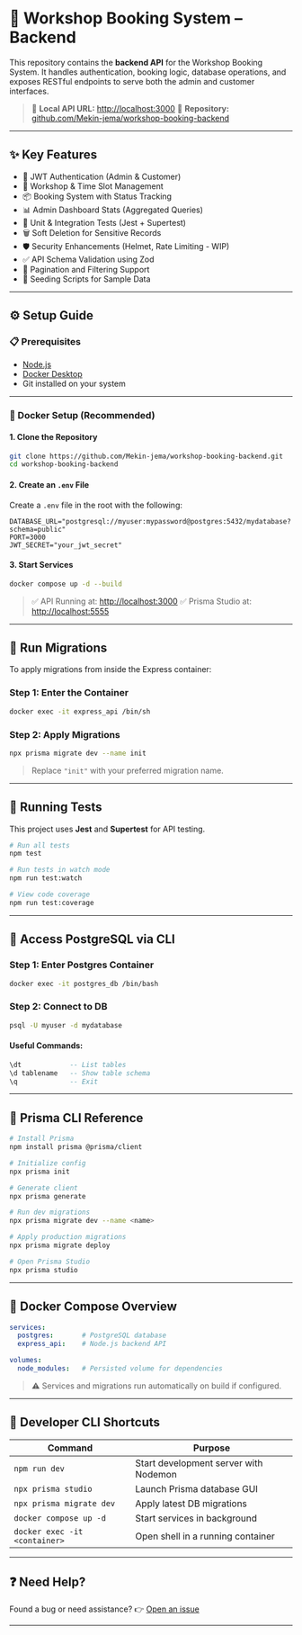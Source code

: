 

# 💠 Workshop Booking System – Backend

This repository contains the **backend API** for the Workshop Booking System. It handles authentication, booking logic, database operations, and exposes RESTful endpoints to serve both the admin and customer interfaces.

> 🔗 **Local API URL:** [http://localhost:3000](http://localhost:3000)
> 📁 **Repository:** [github.com/Mekin-jema/workshop-booking-backend](https://github.com/Mekin-jema/workshop-booking-backend)

---
 
## ✨ Key Features

* 🔐 JWT Authentication (Admin & Customer)
* 📅 Workshop & Time Slot Management
* 📦 Booking System with Status Tracking
* 📊 Admin Dashboard Stats (Aggregated Queries)
* 🧪 Unit & Integration Tests (Jest + Supertest)
* 🗑️ Soft Deletion for Sensitive Records
* 🛡️ Security Enhancements (Helmet, Rate Limiting - WIP)
* ✅ API Schema Validation using Zod
* 📃 Pagination and Filtering Support
* 🌱 Seeding Scripts for Sample Data

---

## ⚙️ Setup Guide

### 📋 Prerequisites

* [Node.js](https://nodejs.org/)
* [Docker Desktop](https://www.docker.com/products/docker-desktop)
* Git installed on your system

---

### 🐳 Docker Setup (Recommended)

#### 1. Clone the Repository

```bash
git clone https://github.com/Mekin-jema/workshop-booking-backend.git
cd workshop-booking-backend
```

#### 2. Create an `.env` File

Create a `.env` file in the root with the following:

```env
DATABASE_URL="postgresql://myuser:mypassword@postgres:5432/mydatabase?schema=public"
PORT=3000
JWT_SECRET="your_jwt_secret"
```

#### 3. Start Services

```bash
docker compose up -d --build
```

> ✅ API Running at: [http://localhost:3000](http://localhost:3000)
> ✅ Prisma Studio at: [http://localhost:5555](http://localhost:5555)

---

## 🔄 Run Migrations

To apply migrations from inside the Express container:

### Step 1: Enter the Container

```bash
docker exec -it express_api /bin/sh
```

### Step 2: Apply Migrations

```bash
npx prisma migrate dev --name init
```

> Replace `"init"` with your preferred migration name.

---

## 🧪 Running Tests

This project uses **Jest** and **Supertest** for API testing.



```bash
# Run all tests
npm test

# Run tests in watch mode
npm run test:watch

# View code coverage
npm run test:coverage
```

---

## 🐘 Access PostgreSQL via CLI

### Step 1: Enter Postgres Container

```bash
docker exec -it postgres_db /bin/bash
```

### Step 2: Connect to DB

```bash
psql -U myuser -d mydatabase
```

#### Useful Commands:

```sql
\dt            -- List tables
\d tablename   -- Show table schema
\q             -- Exit
```

---

## 🔧 Prisma CLI Reference

```bash
# Install Prisma
npm install prisma @prisma/client

# Initialize config
npx prisma init

# Generate client
npx prisma generate

# Run dev migrations
npx prisma migrate dev --name <name>

# Apply production migrations
npx prisma migrate deploy

# Open Prisma Studio
npx prisma studio
```

---

## 🐋 Docker Compose Overview

```yaml
services:
  postgres:       # PostgreSQL database
  express_api:    # Node.js backend API

volumes:
  node_modules:   # Persisted volume for dependencies
```

> ⚠️ Services and migrations run automatically on build if configured.

---

## 📌 Developer CLI Shortcuts

| Command                       | Purpose                               |
| ----------------------------- | ------------------------------------- |
| `npm run dev`                 | Start development server with Nodemon |
| `npx prisma studio`           | Launch Prisma database GUI            |
| `npx prisma migrate dev`      | Apply latest DB migrations            |
| `docker compose up -d`        | Start services in background          |
| `docker exec -it <container>` | Open shell in a running container     |

---

## ❓ Need Help?

Found a bug or need assistance?
👉 [Open an issue](https://github.com/Mekin-jema/workshop-booking-backend/issues)

---
